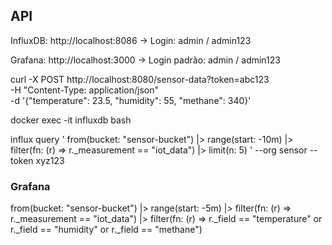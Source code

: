 ## API



InfluxDB: http://localhost:8086
→ Login: admin / admin123

Grafana: http://localhost:3000
→ Login padrão: admin / admin123



curl -X POST http://localhost:8080/sensor-data?token=abc123 \
  -H "Content-Type: application/json" \
  -d '{"temperature": 23.5, "humidity": 55, "methane": 340}'



docker exec -it influxdb bash


  influx query '
from(bucket: "sensor-bucket")
  |> range(start: -10m)
  |> filter(fn: (r) => r._measurement == "iot_data")
  |> limit(n: 5)
' --org sensor --token xyz123


### Grafana 

from(bucket: "sensor-bucket")
  |> range(start: -5m)
  |> filter(fn: (r) => r._measurement == "iot_data")
  |> filter(fn: (r) => r._field == "temperature" or r._field == "humidity" or r._field == "methane")
